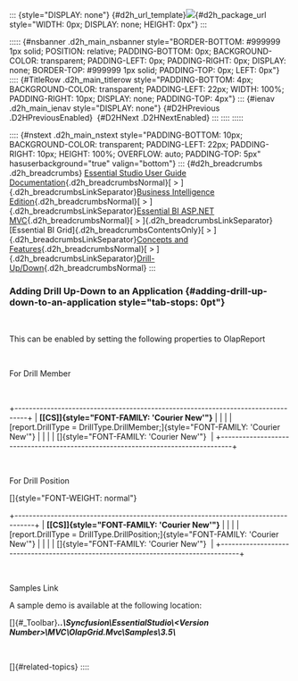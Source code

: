::: {style="DISPLAY: none"}
[](ms-xhelp:///?Id=d2h_url_template){#d2h_url_template}![](!package_url!){#d2h_package_url style="WIDTH: 0px; DISPLAY: none; HEIGHT: 0px"}
:::

::::: {#nsbanner .d2h_main_nsbanner style="BORDER-BOTTOM: #999999 1px solid; POSITION: relative; PADDING-BOTTOM: 0px; BACKGROUND-COLOR: transparent; PADDING-LEFT: 0px; PADDING-RIGHT: 0px; DISPLAY: none; BORDER-TOP: #999999 1px solid; PADDING-TOP: 0px; LEFT: 0px"}
:::: {#TitleRow .d2h_main_titlerow style="PADDING-BOTTOM: 4px; BACKGROUND-COLOR: transparent; PADDING-LEFT: 22px; WIDTH: 100%; PADDING-RIGHT: 10px; DISPLAY: none; PADDING-TOP: 4px"}
::: {#ienav .d2h_main_ienav style="DISPLAY: none"}
[](ms-xhelp:///?Id=02fb5cf2-ff1f-4894-93d4-72da3f44dde2){#D2HPrevious .D2HPreviousEnabled}  [](ms-xhelp:///?Id=a7351a41-8f0a-414a-9995-97c49acc54ab){#D2HNext .D2HNextEnabled}
:::
::::
:::::

:::: {#nstext .d2h_main_nstext style="PADDING-BOTTOM: 10px; BACKGROUND-COLOR: transparent; PADDING-LEFT: 22px; PADDING-RIGHT: 10px; HEIGHT: 100%; OVERFLOW: auto; PADDING-TOP: 5px" hasuserbackground="true" valign="bottom"}
::: {#d2h_breadcrumbs .d2h_breadcrumbs}
[Essential Studio User Guide Documentation](ms-xhelp:///?Id=12457748-09e3-4d74-a240-8e049cedf030){.d2h_breadcrumbsNormal}[ \> ]{.d2h_breadcrumbsLinkSeparator}[Business Intelligence Edition](ms-xhelp:///?Id=fdf33dd8-62b2-47b9-ad7b-fc50e590bca5){.d2h_breadcrumbsNormal}[ \> ]{.d2h_breadcrumbsLinkSeparator}[Essential BI ASP.NET MVC](ms-xhelp:///?Id=32b055b8-3bdf-473c-bb73-f99a534ce79c){.d2h_breadcrumbsNormal}[ \> ]{.d2h_breadcrumbsLinkSeparator}[Essential BI Grid]{.d2h_breadcrumbsContentsOnly}[ \> ]{.d2h_breadcrumbsLinkSeparator}[Concepts and Features](ms-xhelp:///?Id=e4dfef6a-1b95-482e-9e23-753e22591eb9){.d2h_breadcrumbsNormal}[ \> ]{.d2h_breadcrumbsLinkSeparator}[Drill-Up/Down](ms-xhelp:///?Id=85dce3d6-e642-46e0-bfdd-af9c135acc2a){.d2h_breadcrumbsNormal}
:::

### Adding Drill Up-Down to an Application {#adding-drill-up-down-to-an-application style="tab-stops: 0pt"}

 

This can be enabled by setting the following properties to OlapReport

 

For Drill Member

 

+---------------------------------------------------------------------------------+
| **[\[CS\]]{style="FONT-FAMILY: 'Courier New'"}**                                |
|                                                                                 |
| [report.DrillType = DrillType.DrillMember;]{style="FONT-FAMILY: 'Courier New'"} |
|                                                                                 |
| []{style="FONT-FAMILY: 'Courier New'"}                                          |
+---------------------------------------------------------------------------------+

 

For Drill Position

[]{style="FONT-WEIGHT: normal"} 

+-----------------------------------------------------------------------------------+
| **[\[CS\]]{style="FONT-FAMILY: 'Courier New'"}**                                  |
|                                                                                   |
| [report.DrillType = DrillType.DrillPosition;]{style="FONT-FAMILY: 'Courier New'"} |
|                                                                                   |
| []{style="FONT-FAMILY: 'Courier New'"}                                            |
+-----------------------------------------------------------------------------------+

 

Samples Link

A sample demo is available at the following location:

[]{#_Toolbar}***..\\Syncfusion\\EssentialStudio\\\<Version Number\>\\MVC\\OlapGrid.Mvc\\Samples\\3.5\\***

 

[]{#related-topics}
::::
